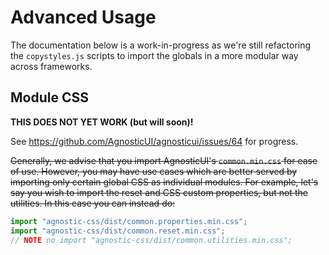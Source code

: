 # Advanced Usage

The documentation below is a work-in-progress as we're still refactoring the `copystyles.js` scripts to import the globals in a more modular way across frameworks. 

## Module CSS

**THIS DOES NOT YET WORK (but will soon)!**

See https://github.com/AgnosticUI/agnosticui/issues/64 for progress.

~~Generally, we advise that you import AgnosticUI's `common.min.css` for ease of use. However, you may have use cases which are better served by importing only certain global CSS as individual modules. For example, let's say you wish to import the reset and CSS custom properties, but not the utilities. In this case you can instead do:~~

```javascript
import "agnostic-css/dist/common.properties.min.css";
import "agnostic-css/dist/common.reset.min.css";
// NOTE no import "agnostic-css/dist/common.utilities.min.css";
```

